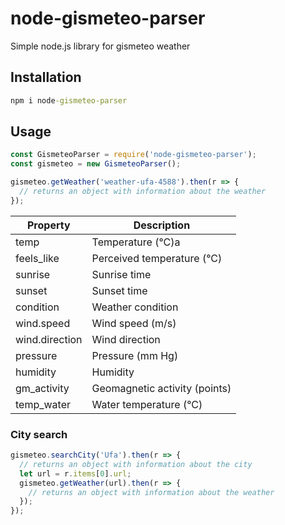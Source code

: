 # node-gismeteo-parser
Simple node.js library for gismeteo weather

## Installation
```cmd
npm i node-gismeteo-parser
```

## Usage

```js
const GismeteoParser = require('node-gismeteo-parser');
const gismeteo = new GismeteoParser();

gismeteo.getWeather('weather-ufa-4588').then(r => {
  // returns an object with information about the weather
});
```

Property | Description
--- | --- 
temp | Temperature (°C)a
feels_like | Perceived temperature (°C)
sunrise | Sunrise time
sunset | Sunset time
condition | Weather condition
wind.speed | Wind speed (m/s)
wind.direction | Wind direction
pressure | Pressure (mm Hg) 
humidity | Humidity
gm_activity | Geomagnetic activity (points)
temp_water | Water temperature (°C)

### City search
```js
gismeteo.searchCity('Ufa').then(r => {
  // returns an object with information about the city
  let url = r.items[0].url; 
  gismeteo.getWeather(url).then(r => {
    // returns an object with information about the weather
  });
});
```
